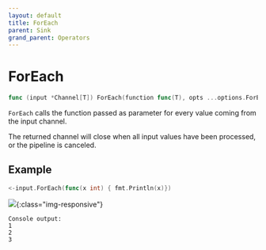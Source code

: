 ```yaml
---
layout: default
title: ForEach
parent: Sink
grand_parent: Operators
---
```


<h1>ForEach</h1>

```go
func (input *Channel[T]) ForEach(function func(T), opts ...options.ForEachOption) <-chan struct{}
```

`ForEach` calls the function passed as parameter for every value coming from the input channel.

The returned channel will close when all input values have been processed, or the pipeline is canceled.

<h2>Example</h2>

```go
<-input.ForEach(func(x int) { fmt.Println(x)})
```
![](/assets/images/diagrams/sink/foreach.svg){:class="img-responsive"}
```
Console output:
1
2
3
```